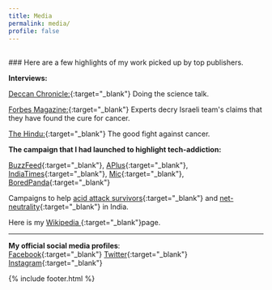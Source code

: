 ```yaml
---
title: Media
permalink: media/
profile: false
---
```

<br>
### Here are a few highlights of my work picked up by top publishers.

**Interviews:**

[Deccan Chronicle:](https://www.deccanchronicle.com/technology/in-other-news/081117/doing-the-science-talk.html){:target="_blank"} Doing the science talk.

[Forbes Magazine:](https://www.forbes.com/sites/robinseatonjefferson/2019/01/30/experts-decry-israeli-teams-claims-that-they-have-found-the-cure-for-cancer/){:target="_blank"} Experts decry Israeli team's claims that they have found the cure for cancer.

[The Hindu:](https://www.thehindu.com/sci-tech/health/2018-witnessed-significant-progress-in-the-diagnosis-of-various-types-of-cancer-and-important-breakthroughs-in-treatment/article26172591.ece){:target="_blank"} The good fight against cancer.

**The campaign that I had launched to highlight tech-addiction:**

[BuzzFeed](https://www.buzzfeed.com/declancashin/talkin-bout-my-generation){:target="_blank"}, [APlus](http://aplus.com/a/Ajit-Johnson-This-Generation-Clever-Posters){:target="_blank"}, [IndiaTimes](http://www.indiatimes.com/lifestyle/self/you-need-to-live-your-life-well-because-its-the-only-life-you-have-244463.html){:target="_blank"}, [Mic](https://mic.com/articles/115034/these-posters-hilariously-sum-up-what-technology-is-doing-to-our-relationships){:target="_blank"}, [BoredPanda](http://www.boredpanda.com/this-generation-satirical-posters-ajit-johnson/){:target="_blank"}

Campaigns to help [acid attack survivors](https://www.facebook.com/logical.indian/posts/705331469596575){:target="_blank"} and [net-neutrality](https://www.facebook.com/logical.indian/posts/701408043322251){:target="_blank"} in India.

Here is my [Wikipedia ](https://en.wikipedia.org/wiki/Ajit_Johnson){:target="_blank"}page.

---
**My official social media profiles**:  
<i class="fab fa-facebook"></i>[ Facebook](https://www.facebook.com/ajitjohnsonnirmal){:target="_blank"}
<i class="fab fa-twitter-square"></i>[ Twitter](https://twitter.com/ajitjohnson_n){:target="_blank"}
<i class="fab fa-instagram"></i>[ Instagram](https://www.instagram.com/ajitjohnson_n/){:target="_blank"}

{% include footer.html %}
